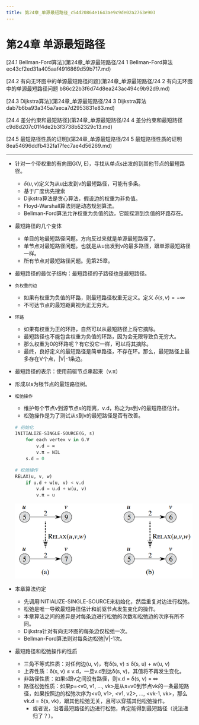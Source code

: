 ```yaml
---
title: 第24章_单源最短路径_c54d20864e1643ae9c9de02a2763e903
---
```


# 第24章 单源最短路径

[24.1 Bellman-Ford算法](第24章_单源最短路径/24 1 Bellman-Ford算法 ec43cf2ed31a405aaf4916869d59b717.md)

[24.2 有向无环图中的单源最短路径问题](第24章_单源最短路径/24 2 有向无环图中的单源最短路径问题 b86c22b3f6d74d8ea243ac494c9b92d9.md)

[24.3 Dijkstra算法](第24章_单源最短路径/24 3 Dijkstra算法 dab7b6ba93a345a7aeca7d2953831e83.md)

[24.4 差分约束和最短路径](第24章_单源最短路径/24 4 差分约束和最短路径 c9d8d207c01f4de2b3f3738b52329c13.md)

[24.5 最短路径性质的证明](第24章_单源最短路径/24 5 最短路径性质的证明 8ea54696ddfb432fa17fec7ae4d56269.md)

---

- 针对一个带权重的有向图G(V, E)，寻找从单点s出发的到其他节点的最短路径。
    - $δ(u, v)$定义为从u出发到v的最短路径，可能有多条。
    - 基于广度优先搜索
    - Dijkstra算法是贪心算法，假设边的权重为非负值。
    - Floyd-Warshall算法则是动态规划算法。
    - Bellman-Ford算法允许权重为负值的边，它能探测到负值的环路存在。
- 最短路径的几个变体
    - 单目的地最短路径问题。方向反过来就是单源最短路径了。
    - 单节点对最短路径问题。也就是从u出发到v的最多路径，跟单源最短路径一样。
    - 所有节点对最短路径问题。见第25章。
- 最短路径的最优子结构：最短路径的子路径也是最短路径。
- `负权重的边`
    - 如果有权重为负值的环路，则最短路径权重无定义。定义 $δ(s, v) = -∞$
    - 不可达节点的最短距离视为正无穷大。
- `环路`
    - 如果有权重为正的环路，自然可以从最短路径上将它摘除。
    - 最短路径也不能包含权重为负值的环路，因为会无限导致负无穷大。
    - 那么权重为0的环路呢？有它没它一样，可以将其摘除。
    - 最终，良好定义的最短路径是简单路径，不存在环。那么，最短路径上最多存在V个点，|V|-1条边。
- 最短路径的表示：使用前驱节点串起来（v.π）
- 形成以s为根节点的最短路径树。
- `松弛操作`
    - 维护每个节点v到源节点s的距离，v.d，称之为s到v的最短路径估计。
    - 松弛操作是为了测试从s到v的最短路径是否有改善。
    
    ```python
    # 初始化
    INITIALIZE-SINGLE-SOURCE(G, s)
    	for each vertex v in G.V
    		v.d = ∞
    		v.π = NIL
    	s.d = 0
    ```
    
    ```python
    # 松弛操作
    RELAX(u, v, w)
    	if u.d + w(u, v) < v.d
    		v.d = u.d + w(u, v)
    		v.π = u
    ```
    
    ![2022-05-02_11-24-08](assets/2022-05-02_11-24-08.png)
    
- 本章算法约定
    - 先调用INITIALIZE-SINGLE-SOURCE来初始化，然后重复对边进行松弛。
    - 松弛是唯一导致最短路径估计和前驱节点发生变化的操作。
    - 本章算法之间的差异是对每条边进行松弛的次数和松弛边的次序有所不同。
    - Dijkstra针对有向无环图的每条边仅松弛一次。
    - Bellman-Ford算法则对每条边松弛|V|-1次。
- 最短路径和松弛操作的性质
    - 三角不等式性质：对任何边(u, v)，有δ(s, v) ≤ δ(s, u) + w(u, v)
    - 上界性质：δ(s, v) ≤ v.d，一旦v.d到达δ(s, v)，其值将不再发生变化。
    - 非路径性质：如果s跟v之间没有路径，则v.d = δ(s, v) = ∞
    - 路径松弛性质：如果p=<v0, v1, ..., vk>是从s=v0到节点vk的一条最短路径，如果按照边的松弛次序为<v0, v1>, <v1, v2>, ..., <vk-1, vk>，那么vk.d = δ(s, vk)，跟其他松弛无关，且可以穿插其他松弛操作。
        - 或者说，沿着最短路径的边进行松弛，肯定能得到最短路径（说法递归了？）。